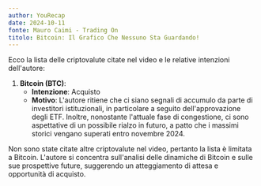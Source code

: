 ```yaml
---
author: YouRecap
date: 2024-10-11
fonte: Mauro Caimi - Trading On
titolo: Bitcoin: Il Grafico Che Nessuno Sta Guardando!
---
```


Ecco la lista delle criptovalute citate nel video e le relative intenzioni dell'autore:

1. **Bitcoin (BTC)**: 
   - **Intenzione**: Acquisto 
   - **Motivo**: L'autore ritiene che ci siano segnali di accumulo da parte di investitori istituzionali, in particolare a seguito dell'approvazione degli ETF. Inoltre, nonostante l'attuale fase di congestione, ci sono aspettative di un possibile rialzo in futuro, a patto che i massimi storici vengano superati entro novembre 2024.

Non sono state citate altre criptovalute nel video, pertanto la lista è limitata a Bitcoin. L'autore si concentra sull'analisi delle dinamiche di Bitcoin e sulle sue prospettive future, suggerendo un atteggiamento di attesa e opportunità di acquisto.
